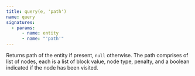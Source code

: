 ```yaml
---
title: query(e, 'path')
name: query
signatures:
  - params:
      - name: entity
      - name: "'path'"
---
```


Returns path of the entity if present, `null` otherwise. The path comprises of
list of nodes, each is a list of block value, node type, penalty, and a boolean
indicated if the node has been visited.
